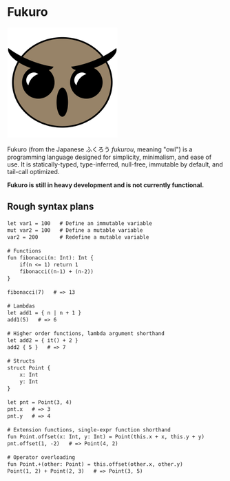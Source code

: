 # Fukuro
<img src="logo.svg" alt="Fukuro logo" width="256" height="256">

Fukuro (from the Japanese ふくろう *fukurou*, meaning "owl") is a programming language designed for simplicity, minimalism, 
    and ease of use. It is statically-typed, type-inferred, null-free, immutable by default, and tail-call optimized.
    
**Fukuro is still in heavy development and is not currently functional.**
    
## Rough syntax plans
```
let var1 = 100   # Define an immutable variable
mut var2 = 100   # Define a mutable variable
var2 = 200       # Redefine a mutable variable

# Functions
fun fibonacci(n: Int): Int {
    if(n <= 1) return 1
    fibonacci((n-1) + (n-2))
}

fibonacci(7)   # => 13

# Lambdas
let add1 = { n | n + 1 }
add1(5)   # => 6

# Higher order functions, lambda argument shorthand
let add2 = { it() + 2 }
add2 { 5 }   # => 7

# Structs
struct Point {
    x: Int
    y: Int
}

let pnt = Point(3, 4)
pnt.x   # => 3
pnt.y   # => 4

# Extension functions, single-expr function shorthand
fun Point.offset(x: Int, y: Int) = Point(this.x + x, this.y + y)
pnt.offset(1, -2)   # => Point(4, 2)

# Operator overloading
fun Point.+(other: Point) = this.offset(other.x, other.y)
Point(1, 2) + Point(2, 3)   # => Point(3, 5)
```
